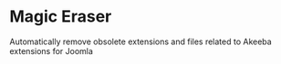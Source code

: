 # Magic Eraser

Automatically remove obsolete extensions and files related to Akeeba extensions for Joomla

